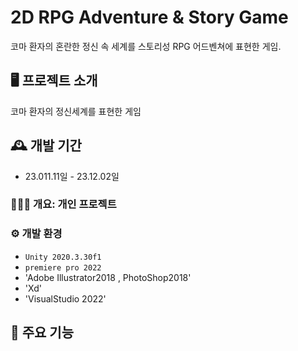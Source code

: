 # 2D RPG Adventure & Story Game

코마 환자의 혼란한 정신 속 세계를 스토리성 RPG 어드벤쳐에 표현한 게임.

## 🖥️ 프로젝트 소개
코마 환자의 정신세계를 표현한 게임 
<br>

## 🕰️ 개발 기간
* 23.011.11일 - 23.12.02일

### 🧑‍🤝‍🧑 개요: 개인 프로젝트

### ⚙️ 개발 환경
- `Unity 2020.3.30f1`
- `premiere pro 2022`
- 'Adobe Illustrator2018 , PhotoShop2018'
- 'Xd'
- 'VisualStudio 2022'

## 📌 주요 기능

